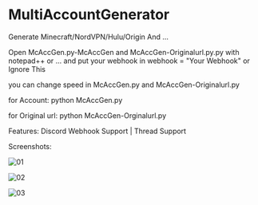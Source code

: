 # MultiAccountGenerator
Generate Minecraft/NordVPN/Hulu/Origin And ...

Open McAccGen.py-McAccGen and McAccGen-Originalurl.py.py with notepad++ or ... and put your webhook in webhook = "Your Webhook" or Ignore This

you can change speed in McAccGen.py and McAccGen-Originalurl.py

for Account: python McAccGen.py


for Original url: python McAccGen-Orginalurl.py
   



Features: Discord Webhook Support | Thread Support

Screenshots:

![01](https://user-images.githubusercontent.com/95581741/153819643-4455670a-c128-4a98-94bc-e5bd382709e2.png)

![02](https://user-images.githubusercontent.com/95581741/153819661-a591ecd1-e231-4fc3-b58e-6f67a31f2e7b.png)

![03](https://user-images.githubusercontent.com/95581741/153819675-928fe2ff-3765-479a-8e2f-605fb784f7ea.png)
